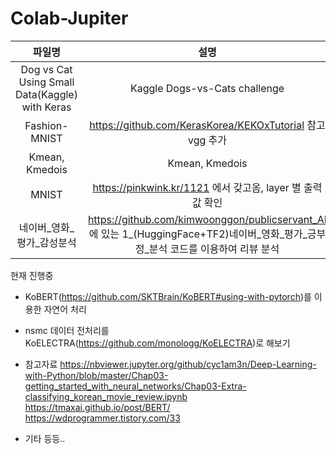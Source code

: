 # Colab-Jupiter

|파일명|설명|
|:---:|:---:|
|Dog vs Cat Using Small Data(Kaggle) with Keras|Kaggle Dogs-vs-Cats challenge|
|Fashion-MNIST|https://github.com/KerasKorea/KEKOxTutorial 참고 vgg 추가|
|Kmean, Kmedois|Kmean, Kmedois|
|MNIST|https://pinkwink.kr/1121 에서 갖고옴, layer 별 출력 값 확인|
|네이버_영화_평가_감성분석|https://github.com/kimwoonggon/publicservant_AI 에 있는 1_(HuggingFace+TF2)네이버_영화_평가_긍부정_분석 코드를 이용하여 리뷰 분석|


현재 진행중
- KoBERT(https://github.com/SKTBrain/KoBERT#using-with-pytorch)를 이용한 자연어 처리
- nsmc 데이터 전처리를 KoELECTRA(https://github.com/monologg/KoELECTRA)로 해보기


- 참고자료
https://nbviewer.jupyter.org/github/cyc1am3n/Deep-Learning-with-Python/blob/master/Chap03-getting_started_with_neural_networks/Chap03-Extra-classifying_korean_movie_review.ipynb
https://tmaxai.github.io/post/BERT/
https://wdprogrammer.tistory.com/33
- 기타 등등..
